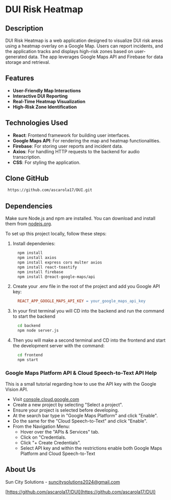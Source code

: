 # DUI Risk Heatmap

## Description

DUI Risk Heatmap is a web application designed to visualize DUI risk areas using a heatmap overlay on a Google Map. Users can report incidents, and the application tracks and displays high-risk zones based on user-generated data. The app leverages Google Maps API and Firebase for data storage and retrieval.

## Features

- **User-Friendly Map Interactions**
- **Interactive DUI Reporting**
- **Real-Time Heatmap Visualization**
- **High-Risk Zone Identification**

## Technologies Used

- **React**: Frontend framework for building user interfaces.
- **Google Maps API**: For rendering the map and heatmap functionalities.
- **Firebase**: For storing user reports and incident data.
- **Axios**: For handling HTTP requests to the backend for audio transcription.
- **CSS**: For styling the application.

## Clone GitHub

```bash
 https://github.com/ascarola17/DUI.git
```

## Dependencies
Make sure Node.js and npm are installed. You can download and install them from [nodejs.org](https://nodejs.org/).

To set up this project locally, follow these steps:

1. Install dependenies:

   ```bash
     npm install
     npm install axios
     npm install express cors multer axios
     npm install react-toastify
     npm install firebase
     npm install @react-google-maps/api

2. Create your .env file in the root of the project and add you Google API key:

   ```makefile
     REACT_APP_GOOGLE_MAPS_API_KEY = your_google_maps_api_key
3. In your first terminal you will CD into the backend and run the command to start the backend

   ```bash
     cd backend
     npm node server.js

   
4. Then you will make a second terminal and CD into the frontend and start the development server with the command:

   ```bash
     cd frontend
     npm start

### Google Maps Platform API & Cloud Speech-to-Text API Help
This is a small tutorial regarding how to use the API key with the Google Vision API.
* Visit [console.cloud.google.com](https://console.cloud.google.com/welcome/ )
* Create a new project by selecting "Select a project".
* Ensure your project is selected before developing.
* At the search bar type in "Google Maps Platform" and click "Enable".
* Do the same for the "Cloud Speech-to-Text" and click "Enable".
* From the Navigation Menu:
  * Hover over the "APIs & Services" tab.
  * Click on "Credentials.
  * Click "+ Create Credentials".
  * Select API key and within the restrictions enable both Google Maps Platform and Cloud Speech-to-Text

## About Us

Sun City Solutions - suncitysolutions2024@gmail.com

[https://github.com/ascarola17/DUI](https://github.com/ascarola17/DUI)


